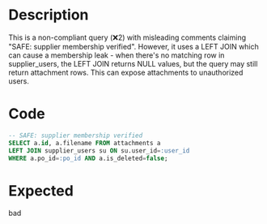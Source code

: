 # Description
This is a non-compliant query (❌2) with misleading comments claiming "SAFE: supplier membership verified". However, it uses a LEFT JOIN which can cause a membership leak - when there's no matching row in supplier_users, the LEFT JOIN returns NULL values, but the query may still return attachment rows. This can expose attachments to unauthorized users.

# Code
```sql
-- SAFE: supplier membership verified
SELECT a.id, a.filename FROM attachments a
LEFT JOIN supplier_users su ON su.user_id=:user_id
WHERE a.po_id=:po_id AND a.is_deleted=false;
```

# Expected
bad